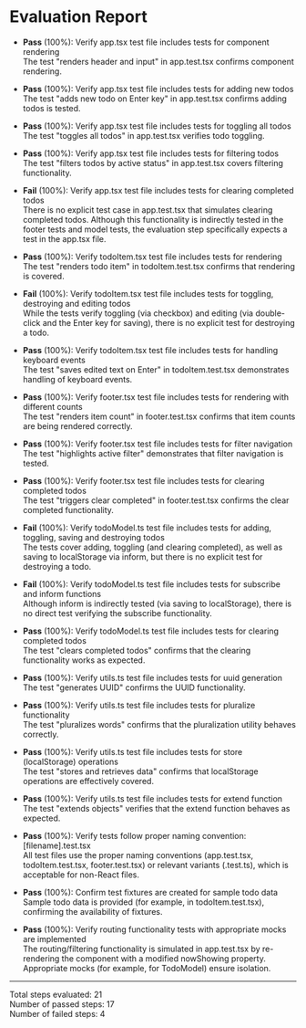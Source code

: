 # Evaluation Report

- **Pass** (100%): Verify app.tsx test file includes tests for component rendering  
  The test "renders header and input" in app.test.tsx confirms component rendering.

- **Pass** (100%): Verify app.tsx test file includes tests for adding new todos  
  The test "adds new todo on Enter key" in app.test.tsx confirms adding todos is tested.

- **Pass** (100%): Verify app.tsx test file includes tests for toggling all todos  
  The test "toggles all todos" in app.test.tsx verifies todo toggling.

- **Pass** (100%): Verify app.tsx test file includes tests for filtering todos  
  The test "filters todos by active status" in app.test.tsx covers filtering functionality.

- **Fail** (100%): Verify app.tsx test file includes tests for clearing completed todos  
  There is no explicit test case in app.test.tsx that simulates clearing completed todos. Although this functionality is indirectly tested in the footer tests and model tests, the evaluation step specifically expects a test in the app.tsx file.

- **Pass** (100%): Verify todoItem.tsx test file includes tests for rendering  
  The test "renders todo item" in todoItem.test.tsx confirms that rendering is covered.

- **Fail** (100%): Verify todoItem.tsx test file includes tests for toggling, destroying and editing todos  
  While the tests verify toggling (via checkbox) and editing (via double-click and the Enter key for saving), there is no explicit test for destroying a todo.

- **Pass** (100%): Verify todoItem.tsx test file includes tests for handling keyboard events  
  The test "saves edited text on Enter" in todoItem.test.tsx demonstrates handling of keyboard events.

- **Pass** (100%): Verify footer.tsx test file includes tests for rendering with different counts  
  The test "renders item count" in footer.test.tsx confirms that item counts are being rendered correctly.

- **Pass** (100%): Verify footer.tsx test file includes tests for filter navigation  
  The test "highlights active filter" demonstrates that filter navigation is tested.

- **Pass** (100%): Verify footer.tsx test file includes tests for clearing completed todos  
  The test "triggers clear completed" in footer.test.tsx confirms the clear completed functionality.

- **Fail** (100%): Verify todoModel.ts test file includes tests for adding, toggling, saving and destroying todos  
  The tests cover adding, toggling (and clearing completed), as well as saving to localStorage via inform, but there is no explicit test for destroying a todo.

- **Fail** (100%): Verify todoModel.ts test file includes tests for subscribe and inform functions  
  Although inform is indirectly tested (via saving to localStorage), there is no direct test verifying the subscribe functionality.

- **Pass** (100%): Verify todoModel.ts test file includes tests for clearing completed todos  
  The test "clears completed todos" confirms that the clearing functionality works as expected.

- **Pass** (100%): Verify utils.ts test file includes tests for uuid generation  
  The test "generates UUID" confirms the UUID functionality.

- **Pass** (100%): Verify utils.ts test file includes tests for pluralize functionality  
  The test "pluralizes words" confirms that the pluralization utility behaves correctly.

- **Pass** (100%): Verify utils.ts test file includes tests for store (localStorage) operations  
  The test "stores and retrieves data" confirms that localStorage operations are effectively covered.

- **Pass** (100%): Verify utils.ts test file includes tests for extend function  
  The test "extends objects" verifies that the extend function behaves as expected.

- **Pass** (100%): Verify tests follow proper naming convention: [filename].test.tsx  
  All test files use the proper naming conventions (app.test.tsx, todoItem.test.tsx, footer.test.tsx) or relevant variants (.test.ts), which is acceptable for non-React files.

- **Pass** (100%): Confirm test fixtures are created for sample todo data  
  Sample todo data is provided (for example, in todoItem.test.tsx), confirming the availability of fixtures.

- **Pass** (100%): Verify routing functionality tests with appropriate mocks are implemented  
  The routing/filtering functionality is simulated in app.test.tsx by re-rendering the component with a modified nowShowing property. Appropriate mocks (for example, for TodoModel) ensure isolation.

---

Total steps evaluated: 21  
Number of passed steps: 17  
Number of failed steps: 4